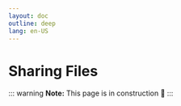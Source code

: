 ```yaml
---
layout: doc
outline: deep
lang: en-US
---
```


# Sharing Files

::: warning
**Note:** This page is in construction 🚧
:::